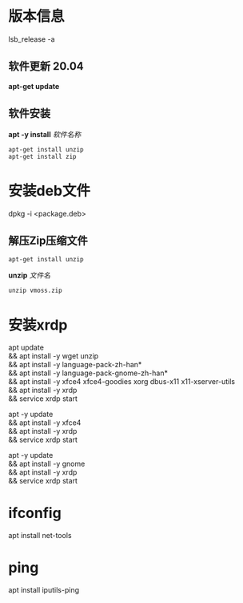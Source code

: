 # 版本信息
lsb_release -a


## 软件更新 20.04
**apt-get update**

## 软件安装
**apt -y install** *软件名称*
```
apt-get install unzip
apt-get install zip
```

# 安装deb文件 
dpkg -i <package.deb>

## 解压Zip压缩文件
```
apt-get install unzip
```
**unzip** *文件名*
```
unzip vmoss.zip
```

# 安装xrdp
apt update \
&& apt install -y wget unzip \
&& apt install -y language-pack-zh-han* \
&& apt install -y language-pack-gnome-zh-han* \
&& apt install -y xfce4 xfce4-goodies xorg dbus-x11 x11-xserver-utils \
&& apt install -y xrdp \
&& service xrdp start

apt -y update \
&& apt install -y xfce4 \
&& apt install -y xrdp \
&& service xrdp start

apt -y update \
&& apt install -y gnome \
&& apt install -y xrdp \
&& service xrdp start

# ifconfig
apt install net-tools

# ping 
apt install iputils-ping
